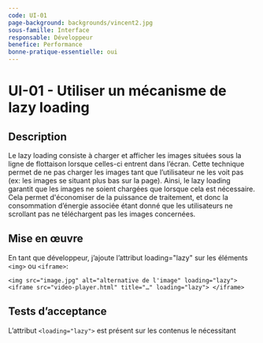 ```yaml
---
code: UI-01
page-background: backgrounds/vincent2.jpg
sous-famille: Interface
responsable: Développeur
benefice: Performance
bonne-pratique-essentielle: oui
---
```

# UI-01 - Utiliser un mécanisme de lazy loading

## Description

Le lazy loading consiste à charger et afficher les images situées sous la ligne de flottaison lorsque celles-ci entrent dans l’écran. Cette technique permet de ne pas charger les images tant que l’utilisateur ne les voit pas (ex: les images se situant plus bas sur la page). Ainsi, le lazy loading garantit que les images ne soient chargées que lorsque cela est nécessaire. Cela permet d'économiser de la puissance de traitement, et donc la consommation d’énergie associée étant donné que les utilisateurs ne scrollant pas ne téléchargent pas les images concernées.

## Mise en œuvre

En tant que développeur, j’ajoute l’attribut loading="lazy" sur les éléments `<img>` ou `<iframe>`:

``<img src="image.jpg" alt="alternative de l'image" loading="lazy"> <iframe src="video-player.html" title="…" loading="lazy"> </iframe>``

## Tests d’acceptance

L’attribut ``<loading="lazy">`` est présent sur les contenus le nécessitant
